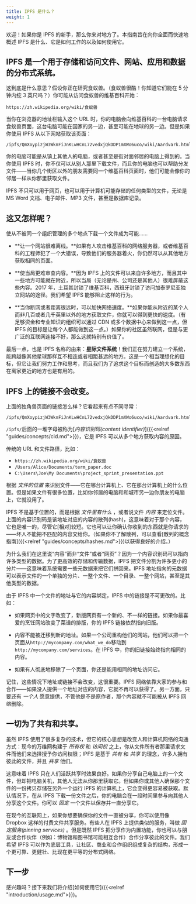 ```yaml
---
title: IPFS 是什么？
weight: 1
---
```


欢迎！如果你是 IPFS 的新手，那么你来对地方了。本指南旨在向你全面而快速地概述 IPFS 是什么、它是如何工作的以及如何使用它。

## IPFS 是一个用于存储和访问文件、网站、应用和数据的分布式系统。

这到底是什么意思？假设你正在研究食蚁兽。（食蚁兽很酷！你知道它们能在 5 分钟内挖 3 英尺吗？）你可能从访问食蚁兽的维基百科开始： <!-- just roll with it 在这里应该怎么说？随它去吧？就这样？ -->

```
https://zh.wikipedia.org/wiki/食蚁兽
```

当你在浏览器的地址栏输入这个 URL 时，你的电脑会向维基百科的一台电脑请求食蚁兽页面，这台电脑可能在国家的另一边，甚至可能在地球的另一边。但是如果你使用 IPFS 从以下网站获取该页面：

<!-- 要不要把这个地址换成中文的？但是好像还没有 IPFS 中文维基镜像 -->
```
/ipfs/QmXoypizjW3WknFiJnKLwHCnL72vedxjQkDDP1mXWo6uco/wiki/Aardvark.html
```

你的电脑可能是从镇上其他人的电脑，或者甚至是街对面邻居的电脑上得到的。当你使用 IPFS 时，你不仅可以从别人那里下载文件，而且你的电脑也可以帮助分发文件——当你几个街区以外的朋友需要同一个维基百科页面时，他们可能会像你的邻居一样从你那里获取文件。

IPFS 不只可以用于网页，也可以用于计算机可能存储的任何类型的文件，无论是 MS Word 文档、电子邮件、MP3 文件，甚至是数据库记录。


## 这又怎样呢？

使从不被同一个组织管理的多个地点下载一个文件成为可能……

- **让一个网站很难离线。**如果有人攻击维基百科的网络服务器，或者维基百科的工程师犯了一个大错误，导致他们的服务器着火，你仍然可以从其他地方获取相同的页面。

- **使当局更难审查内容。**因为 IPFS 上的文件可以来自许多地方，而且其中一些地方可能就在附近，所以当局（无论是州、公司还是其他人）很难屏蔽这些内容。2017 年，土耳其封锁了维基百科，西班牙封锁了访问加泰罗尼亚独立网站的途径。我们希望 IPFS 能够阻止这样的行为。

- **当你断网或者距离很远时，可以加快网络速度。**如果你能从附近的某个人而非几百或者几千英里以外的地方获取文件，你就可以得到更快的速度。（有足够资金和专业知识的组织可以通过 CDN 或多个数据中心来做到这一点，但 IPFS 的目标是让每个人都能做到这一点。）如果你的社区虽然联网，但是与更广泛的互联网连接不好，那么这就特别有价值了。

最后一点，也是 IPFS 名称的由来：**星际文件系统**！我们正在努力建立一个系统，能跨越像其他星球那样互不相连或者相距甚远的地方。这是一个相当理想化的目标，但它让我们努力工作和思考，而且我们为了追求这个目标而创造的大多数东西在离家更近的地方也是有用的。


## IPFS 上的链接不会改变。

上面的独角兽页面的链接怎么样？它看起来有点不同寻常：

```
/ipfs/QmXoypizjW3WknFiJnKLwHCnL72vedxjQkDDP1mXWo6uco/wiki/Aardvark.html
```

`/ipfs/`后面的一堆字母被称为[*内容识别码(content identifier)*]({{<relref "guides/concepts/cid.md">}})，它是 IPFS 可以从多个地方获取内容的原因。 <!-- 觉得这个比内容标识符好 -->

传统的 URL 和文件路径，比如：

- `https://zh.wikipedia.org/wiki/食蚁兽`
- `/Users/Alice/Documents/term_paper.doc`
- `C:\Users\Joe\My Documents\project_sprint_presentation.ppt`

根据 *文件的位置* 来识别文件——它在哪台计算机上、它在那台计算机上的什么位置。但是如果文件有很多位置，比如你邻居的电脑和和城市另一边你朋友的电脑上，它就没用了。

IPFS 不是基于位置的，而是根据 *文件里有什么* ，或者说文件 *内容* 来定位文件。上面的内容识别码是该地址对应的内容的散列(hash)，这意味着对于那个内容，它也是唯一的，尽管它[相对]较短。它也可以让你确认你收到的东西就是你请求的——坏人不能把不匹配的内容交给你。（如果你不了解散列，可以查看[散列的概念指南]({{<relref "guides/concepts/hashes.md">}})以获得良好的介绍。）

<aside class="alert alert-info">
  为什么我们在这里说“内容”而非“文件”或者“网页”？因为一个内容识别码可以指向许多类型的数据。为了更高效的存储和传输数据，IPFS 把文件分割为许多更小的分片——这意味着系统需要一些元数据来把它们拼回来。IPFS 地址指向的元数据可以表示文件的一个单独的分片、一整个文件、一个目录、一整个网站，甚至是其他类型的数据。
</aside>

由于 IPFS 中一个文件的地址与它的内容绑定，IPFS 中的链接是不可更改的。比如：

- 如果网页中的文字改变了，新版网页有一个新的、不一样的链接。如果你最喜爱的烹饪网站改变了菜谱的排版，你的 IPFS 链接依然指向旧版。

- 内容不能被迁移到新的地址。如果一个公司重构他们的网站，他们可以把一个页面从`http://mycompany.com/what_we_do`移动到`http://mycompany.com/services`。在 IPFS 中，你的旧链接始终指向相同的内容。

- 如果有人彻底地移除了一个页面，你还是能用相同的地址访问它。

记住，这些情况下地址或链接不会改变，这很重要。IPFS 网络依靠大家的参与和合作——如果没人提供一个地址对应的内容，它就不再可以获得了。另一方面，只要还有 *一个人* 愿意提供，不管他是不是原作者，那个内容就不可能被从 IPFS 网络删除。


## 一切为了共有和共享。 <!-- 不是一个好翻译 -->

<!-- 整段都应该改一下 -->
虽然 IPFS 使用了很多复杂的技术，但它的核心思想是改变人和计算机网络的沟通方式：现今的万维网构建于 *所有权* 和 *访问权* 之上，你从文件所有者那里请求文件而他们来选择授予你访问权限；IPFS 是基于 *共有* 和 *共享* 的理念，许多人拥有彼此的文件，并且 *共享* 他们。

这意味着 IPFS 只在人们活跃共享时效果良好。如果你分享自己电脑上的一个文件，但却把电脑关机，其他人无法从你那里获取它。但如果你或其他人确保那个文件的一份拷贝存储在另外一个运行 IPFS 的计算机上，它会变得更容易被获取。默认情况下，在从 IPFS 下载一份文件之后，你的电脑会在一段时间里参与向其他人分享这个文件。你可以 *固定* 一个文件以保存并一直分享它。

在现今的互联网上，如果你想要确保你的文件一直被分享，你可以使用像 Dropbox 这样的付费文件共享服务。有些人在 IPFS 上提供类似的服务，叫做 *固定服务(pinning services)* 。但是既然 IPFS 把分享作为内置功能，你也可以与朋友或合作伙伴（例如：博物馆和图书馆可能相互合作）合作分享彼此的文件。我们希望 IPFS 可以作为底层工具，让社区、商业和合作组织组成复杂的结构，形成一个更可靠、更健壮、比现在更平等的分布式网络。


## 下一步

感兴趣吗？接下来我们将介绍[如何使用它]({{<relref "introduction/usage.md">}})。
